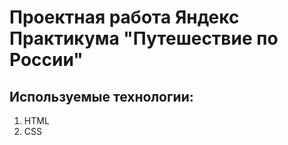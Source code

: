 # Проектная работа Яндекс Практикума "Путешествие по России"

## Используемые технологии: 
1. HTML
2. CSS
